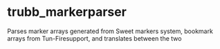 # trubb_markerparser
Parses marker arrays generated from Sweet markers system, bookmark arrays from Tun-Firesupport, and translates between the two
